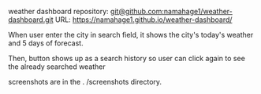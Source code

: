 weather dashboard
repository: [git@github.com:namahage1/weather-dashboard.git](https://github.com/namahage1/weather-dashboard.git)
URL: https://namahage1.github.io/weather-dashboard/

When user enter the city in search field, it shows the city's today's weather and 5 days of forecast.

Then, button shows up as a search history so user can click again to see the already searched weather 

screenshots are in the . /screenshots directory.
